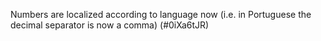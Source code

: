 Numbers are localized according to language now (i.e. in Portuguese the decimal separator is now a comma) (#0iXa6tJR)
